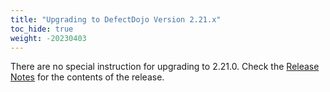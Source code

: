 ```yaml
---
title: "Upgrading to DefectDojo Version 2.21.x"
toc_hide: true
weight: -20230403
---
```

There are no special instruction for upgrading to 2.21.0. Check the [Release Notes](https://github.com/DefectDojo/django-DefectDojo/releases/tag/2.21.0) for the contents of the release.
